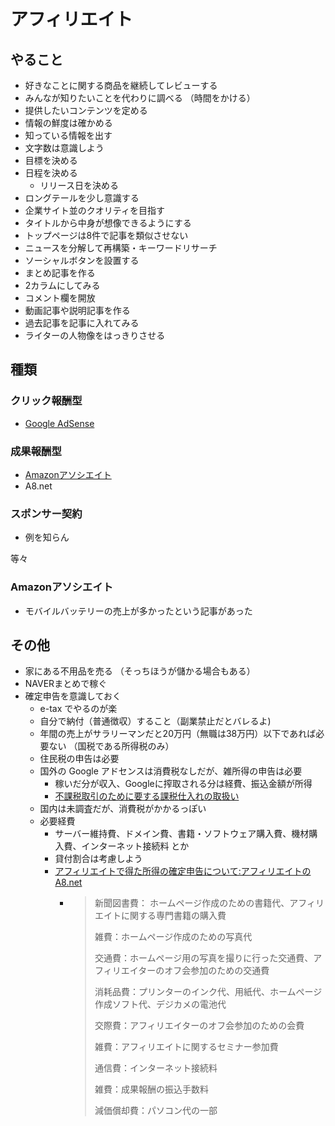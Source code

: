# アフィリエイト

## やること

- 好きなことに関する商品を継続してレビューする
- みんなが知りたいことを代わりに調べる （時間をかける）
- 提供したいコンテンツを定める
- 情報の鮮度は確かめる
- 知っている情報を出す
- 文字数は意識しよう
- 目標を決める
- 日程を決める
  - リリース日を決める
- ロングテールを少し意識する
- 企業サイト並のクオリティを目指す
- タイトルから中身が想像できるようにする
- トップページは8件で記事を類似させない
- ニュースを分解して再構築・キーワードリサーチ
- ソーシャルボタンを設置する
- まとめ記事を作る
- 2カラムにしてみる
- コメント欄を開放
- 動画記事や説明記事を作る
- 過去記事を記事に入れてみる
- ライターの人物像をはっきりさせる
  
## 種類

### クリック報酬型

- [Google AdSense](https://www.google.co.jp/adsense/start/)

### 成果報酬型

- [Amazonアソシエイト](https://affiliate.amazon.co.jp/)
- A8.net

### スポンサー契約

- 例を知らん

等々

### Amazonアソシエイト

- モバイルバッテリーの売上が多かったという記事があった


## その他

- 家にある不用品を売る （そっちほうが儲かる場合もある）
- NAVERまとめで稼ぐ
- 確定申告を意識しておく
  - e-tax でやるのが楽
  - 自分で納付（普通徴収）すること（副業禁止だとバレるよ)
  - 年間の売上がサラリーマンだと20万円（無職は38万円）以下であれば必要ない （国税である所得税のみ）
  - 住民税の申告は必要
  - 国外の Google アドセンスは消費税なしだが、雑所得の申告は必要
    - 稼いだ分が収入、Googleに搾取される分は経費、振込金額が所得
    - [不課税取引のために要する課税仕入れの取扱い](https://www.nta.go.jp/shiraberu/zeiho-kaishaku/tsutatsu/kihon/shohi/11/02.htm)
  - 国内は未調査だが、消費税がかかるっぽい
  - 必要経費
    - サーバー維持費、ドメイン費、書籍・ソフトウェア購入費、機材購入費、インターネット接続料 とか
    - 貸付割合は考慮しよう
    - [アフィリエイトで得た所得の確定申告について:アフィリエイトのA8.net](http://support.a8.net/as/kakutei/#07)
      - > 新聞図書費：
        > ホームページ作成のための書籍代、アフィリエイトに関する専門書籍の購入費
        >
        > 雑費：ホームページ作成のための写真代
        >
        > 交通費：ホームページ用の写真を撮りに行った交通費、アフィリエイターのオフ会参加のための交通費
        >
        > 消耗品費：プリンターのインク代、用紙代、ホームぺージ作成ソフト代、デジカメの電池代
        >
        > 交際費：アフィリエイターのオフ会参加のための会費
        >
        > 雑費：アフィリエイトに関するセミナー参加費
        >
        > 通信費：インターネット接続料
        >
        > 雑費：成果報酬の振込手数料
        >
        > 減価償却費：パソコン代の一部
